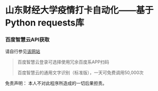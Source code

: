 # 山东财经大学疫情打卡自动化——基于Python requests库
### 百度智慧云API获取
请自行参见[该网站](https://cloud.baidu.com/doc/OCR/s/dk3iqnq51)
> 百度智慧云登录可选择使用冗余百度系APP扫码
> 
> 百度智慧云的通用文字识别（标准版），一天可免费调用50,000次

免责声明：
本人不对此程序所造成的一切后果担责。
